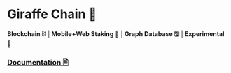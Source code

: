 # Giraffe Chain 🦒 
**Blockchain ⛓** | **Mobile+Web Staking 📱** | **Graph Database 🖫** | **Experimental 🧪**

### [Documentation 🖹](https://docs.giraffechain.com)
